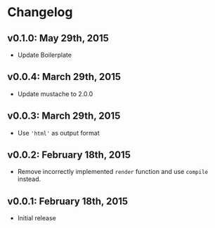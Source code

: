 # Changelog

## v0.1.0: May 29th, 2015

- Update Boilerplate

## v0.0.4: March 29th, 2015

- Update mustache to 2.0.0

## v0.0.3: March 29th, 2015

- Use `'html'` as output format

## v0.0.2: February 18th, 2015

- Remove incorrectly implemented `render` function and use `compile`
  instead.

## v0.0.1: February 18th, 2015

- Initial release
